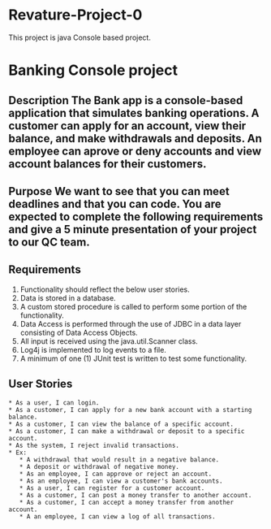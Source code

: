 # Revature-Project-0
This project is java Console based project.
# Banking Console project 
## Description The Bank app is a console-based application that simulates banking operations. A customer can apply for an account, view their balance, and make withdrawals and deposits. An employee can aprove or deny accounts and view account balances for their customers. 
## Purpose We want to see that you can meet deadlines and that you can code. You are expected to complete the following requirements and give a 5 minute presentation of your project to our QC team.
## Requirements 
  1. Functionality should reflect the below user stories. 
  2. Data is stored in a database. 
  3. A custom stored procedure is called to perform some portion of the functionality. 
  4. Data Access is performed through the use of JDBC in a data layer consisting of Data Access Objects. 
  5. All input is received using the java.util.Scanner class. 
  6. Log4j is implemented to log events to a file. 
  7. A minimum of one (1) JUnit test is written to test some functionality.
## User Stories 
    * As a user, I can login. 
    * As a customer, I can apply for a new bank account with a starting balance. 
    * As a customer, I can view the balance of a specific account.
    * As a customer, I can make a withdrawal or deposit to a specific account. 
    * As the system, I reject invalid transactions. 
    * Ex: 
       * A withdrawal that would result in a negative balance. 
       * A deposit or withdrawal of negative money.
       * As an employee, I can approve or reject an account. 
       * As an employee, I can view a customer's bank accounts. 
       * As a user, I can register for a customer account. 
       * As a customer, I can post a money transfer to another account. 
       * As a customer, I can accept a money transfer from another account. 
       * A an employee, I can view a log of all transactions.
